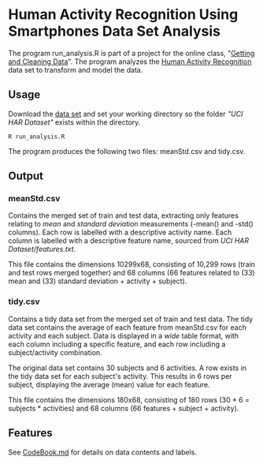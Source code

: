 Human Activity Recognition Using Smartphones Data Set Analysis
=====

The program run_analysis.R is part of a project for the online class, "[Getting and Cleaning Data](https://class.coursera.org/getdata-005)". The program analyzes the [Human Activity Recognition](http://archive.ics.uci.edu/ml/datasets/Human+Activity+Recognition+Using+Smartphones) data set to transform and model the data.

## Usage

Download the [data set](http://archive.ics.uci.edu/ml/machine-learning-databases/00240/UCI%20HAR%20Dataset.zip) and set your working directory so the folder *"UCI HAR Dataset"* exists within the directory.

    R run_analysis.R

The program produces the following two files: meanStd.csv and tidy.csv.

## Output


### meanStd.csv

Contains the merged set of train and test data, extracting only features relating to *mean* and *standard deviation* measurements (-mean() and -std() columns). Each row is labelled with a descriptive activity name. Each column is labelled with a descriptive feature name, sourced from *UCI HAR Dataset/features.txt*.

This file contains the dimensions 10299x68, consisting of 10,299 rows (train and test rows merged together) and 68 columns (66 features related to (33) mean and (33) standard deviation + activity + subject).

### tidy.csv

Contains a tidy data set from the merged set of train and test data. The tidy data set contains the average of each feature from meanStd.csv for each activity and each subject. Data is displayed in a *wide* table format, with each column including a specific feature, and each row including a subject/activity combination.

The original data set contains 30 subjects and 6 activities. A row exists in the tidy data set for each subject's activity. This results in 6 rows per subject, displaying the average (mean) value for each feature.

This file contains the dimensions 180x68, consisting of 180 rows (30 * 6 = subjects * activities) and 68 columns (66 features + subject + activity).

## Features

See [CodeBook.md](https://github.com/primaryobjects/datasciencecoursera/blob/master/getdata-005/CodeBook.md) for details on data contents and labels.

